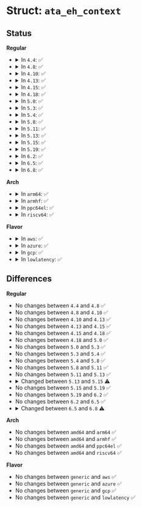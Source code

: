 # Struct: <code>ata_eh_context</code>

## Status
<b>Regular</b>
<ul>
<li>
<details>
<summary>In <code>4.4</code>: ✅</summary>

```c
struct ata_eh_context {
    struct ata_eh_info i;
    int tries[2];
    int cmd_timeout_idx[12];
    unsigned int classes[2];
    unsigned int did_probe_mask;
    unsigned int unloaded_mask;
    unsigned int saved_ncq_enabled;
    u8 saved_xfer_mode[2];
    long unsigned int last_reset;
};
```
</details>
</li>
<li>
<details>
<summary>In <code>4.8</code>: ✅</summary>

```c
struct ata_eh_context {
    struct ata_eh_info i;
    int tries[2];
    int cmd_timeout_idx[12];
    unsigned int classes[2];
    unsigned int did_probe_mask;
    unsigned int unloaded_mask;
    unsigned int saved_ncq_enabled;
    u8 saved_xfer_mode[2];
    long unsigned int last_reset;
};
```
</details>
</li>
<li>
<details>
<summary>In <code>4.10</code>: ✅</summary>

```c
struct ata_eh_context {
    struct ata_eh_info i;
    int tries[2];
    int cmd_timeout_idx[12];
    unsigned int classes[2];
    unsigned int did_probe_mask;
    unsigned int unloaded_mask;
    unsigned int saved_ncq_enabled;
    u8 saved_xfer_mode[2];
    long unsigned int last_reset;
};
```
</details>
</li>
<li>
<details>
<summary>In <code>4.13</code>: ✅</summary>

```c
struct ata_eh_context {
    struct ata_eh_info i;
    int tries[2];
    int cmd_timeout_idx[12];
    unsigned int classes[2];
    unsigned int did_probe_mask;
    unsigned int unloaded_mask;
    unsigned int saved_ncq_enabled;
    u8 saved_xfer_mode[2];
    long unsigned int last_reset;
};
```
</details>
</li>
<li>
<details>
<summary>In <code>4.15</code>: ✅</summary>

```c
struct ata_eh_context {
    struct ata_eh_info i;
    int tries[2];
    int cmd_timeout_idx[12];
    unsigned int classes[2];
    unsigned int did_probe_mask;
    unsigned int unloaded_mask;
    unsigned int saved_ncq_enabled;
    u8 saved_xfer_mode[2];
    long unsigned int last_reset;
};
```
</details>
</li>
<li>
<details>
<summary>In <code>4.18</code>: ✅</summary>

```c
struct ata_eh_context {
    struct ata_eh_info i;
    int tries[2];
    int cmd_timeout_idx[12];
    unsigned int classes[2];
    unsigned int did_probe_mask;
    unsigned int unloaded_mask;
    unsigned int saved_ncq_enabled;
    u8 saved_xfer_mode[2];
    long unsigned int last_reset;
};
```
</details>
</li>
<li>
<details>
<summary>In <code>5.0</code>: ✅</summary>

```c
struct ata_eh_context {
    struct ata_eh_info i;
    int tries[2];
    int cmd_timeout_idx[12];
    unsigned int classes[2];
    unsigned int did_probe_mask;
    unsigned int unloaded_mask;
    unsigned int saved_ncq_enabled;
    u8 saved_xfer_mode[2];
    long unsigned int last_reset;
};
```
</details>
</li>
<li>
<details>
<summary>In <code>5.3</code>: ✅</summary>

```c
struct ata_eh_context {
    struct ata_eh_info i;
    int tries[2];
    int cmd_timeout_idx[12];
    unsigned int classes[2];
    unsigned int did_probe_mask;
    unsigned int unloaded_mask;
    unsigned int saved_ncq_enabled;
    u8 saved_xfer_mode[2];
    long unsigned int last_reset;
};
```
</details>
</li>
<li>
<details>
<summary>In <code>5.4</code>: ✅</summary>

```c
struct ata_eh_context {
    struct ata_eh_info i;
    int tries[2];
    int cmd_timeout_idx[12];
    unsigned int classes[2];
    unsigned int did_probe_mask;
    unsigned int unloaded_mask;
    unsigned int saved_ncq_enabled;
    u8 saved_xfer_mode[2];
    long unsigned int last_reset;
};
```
</details>
</li>
<li>
<details>
<summary>In <code>5.8</code>: ✅</summary>

```c
struct ata_eh_context {
    struct ata_eh_info i;
    int tries[2];
    int cmd_timeout_idx[12];
    unsigned int classes[2];
    unsigned int did_probe_mask;
    unsigned int unloaded_mask;
    unsigned int saved_ncq_enabled;
    u8 saved_xfer_mode[2];
    long unsigned int last_reset;
};
```
</details>
</li>
<li>
<details>
<summary>In <code>5.11</code>: ✅</summary>

```c
struct ata_eh_context {
    struct ata_eh_info i;
    int tries[2];
    int cmd_timeout_idx[12];
    unsigned int classes[2];
    unsigned int did_probe_mask;
    unsigned int unloaded_mask;
    unsigned int saved_ncq_enabled;
    u8 saved_xfer_mode[2];
    long unsigned int last_reset;
};
```
</details>
</li>
<li>
<details>
<summary>In <code>5.13</code>: ✅</summary>

```c
struct ata_eh_context {
    struct ata_eh_info i;
    int tries[2];
    int cmd_timeout_idx[12];
    unsigned int classes[2];
    unsigned int did_probe_mask;
    unsigned int unloaded_mask;
    unsigned int saved_ncq_enabled;
    u8 saved_xfer_mode[2];
    long unsigned int last_reset;
};
```
</details>
</li>
<li>
<details>
<summary>In <code>5.15</code>: ✅</summary>

```c
struct ata_eh_context {
    struct ata_eh_info i;
    int tries[2];
    int cmd_timeout_idx[14];
    unsigned int classes[2];
    unsigned int did_probe_mask;
    unsigned int unloaded_mask;
    unsigned int saved_ncq_enabled;
    u8 saved_xfer_mode[2];
    long unsigned int last_reset;
};
```
</details>
</li>
<li>
<details>
<summary>In <code>5.19</code>: ✅</summary>

```c
struct ata_eh_context {
    struct ata_eh_info i;
    int tries[2];
    int cmd_timeout_idx[14];
    unsigned int classes[2];
    unsigned int did_probe_mask;
    unsigned int unloaded_mask;
    unsigned int saved_ncq_enabled;
    u8 saved_xfer_mode[2];
    long unsigned int last_reset;
};
```
</details>
</li>
<li>
<details>
<summary>In <code>6.2</code>: ✅</summary>

```c
struct ata_eh_context {
    struct ata_eh_info i;
    int tries[2];
    int cmd_timeout_idx[14];
    unsigned int classes[2];
    unsigned int did_probe_mask;
    unsigned int unloaded_mask;
    unsigned int saved_ncq_enabled;
    u8 saved_xfer_mode[2];
    long unsigned int last_reset;
};
```
</details>
</li>
<li>
<details>
<summary>In <code>6.5</code>: ✅</summary>

```c
struct ata_eh_context {
    struct ata_eh_info i;
    int tries[2];
    int cmd_timeout_idx[14];
    unsigned int classes[2];
    unsigned int did_probe_mask;
    unsigned int unloaded_mask;
    unsigned int saved_ncq_enabled;
    u8 saved_xfer_mode[2];
    long unsigned int last_reset;
};
```
</details>
</li>
<li>
<details>
<summary>In <code>6.8</code>: ✅</summary>

```c
struct ata_eh_context {
    struct ata_eh_info i;
    int tries[2];
    int cmd_timeout_idx[16];
    unsigned int classes[2];
    unsigned int did_probe_mask;
    unsigned int unloaded_mask;
    unsigned int saved_ncq_enabled;
    u8 saved_xfer_mode[2];
    long unsigned int last_reset;
};
```
</details>
</li>
</ul>
<b>Arch</b>
<ul>
<li>
<details>
<summary>In <code>arm64</code>: ✅</summary>

```c
struct ata_eh_context {
    struct ata_eh_info i;
    int tries[2];
    int cmd_timeout_idx[12];
    unsigned int classes[2];
    unsigned int did_probe_mask;
    unsigned int unloaded_mask;
    unsigned int saved_ncq_enabled;
    u8 saved_xfer_mode[2];
    long unsigned int last_reset;
};
```
</details>
</li>
<li>
<details>
<summary>In <code>armhf</code>: ✅</summary>

```c
struct ata_eh_context {
    struct ata_eh_info i;
    int tries[2];
    int cmd_timeout_idx[12];
    unsigned int classes[2];
    unsigned int did_probe_mask;
    unsigned int unloaded_mask;
    unsigned int saved_ncq_enabled;
    u8 saved_xfer_mode[2];
    long unsigned int last_reset;
};
```
</details>
</li>
<li>
<details>
<summary>In <code>ppc64el</code>: ✅</summary>

```c
struct ata_eh_context {
    struct ata_eh_info i;
    int tries[2];
    int cmd_timeout_idx[12];
    unsigned int classes[2];
    unsigned int did_probe_mask;
    unsigned int unloaded_mask;
    unsigned int saved_ncq_enabled;
    u8 saved_xfer_mode[2];
    long unsigned int last_reset;
};
```
</details>
</li>
<li>
<details>
<summary>In <code>riscv64</code>: ✅</summary>

```c
struct ata_eh_context {
    struct ata_eh_info i;
    int tries[2];
    int cmd_timeout_idx[12];
    unsigned int classes[2];
    unsigned int did_probe_mask;
    unsigned int unloaded_mask;
    unsigned int saved_ncq_enabled;
    u8 saved_xfer_mode[2];
    long unsigned int last_reset;
};
```
</details>
</li>
</ul>
<b>Flavor</b>
<ul>
<li>
<details>
<summary>In <code>aws</code>: ✅</summary>

```c
struct ata_eh_context {
    struct ata_eh_info i;
    int tries[2];
    int cmd_timeout_idx[12];
    unsigned int classes[2];
    unsigned int did_probe_mask;
    unsigned int unloaded_mask;
    unsigned int saved_ncq_enabled;
    u8 saved_xfer_mode[2];
    long unsigned int last_reset;
};
```
</details>
</li>
<li>
<details>
<summary>In <code>azure</code>: ✅</summary>

```c
struct ata_eh_context {
    struct ata_eh_info i;
    int tries[2];
    int cmd_timeout_idx[12];
    unsigned int classes[2];
    unsigned int did_probe_mask;
    unsigned int unloaded_mask;
    unsigned int saved_ncq_enabled;
    u8 saved_xfer_mode[2];
    long unsigned int last_reset;
};
```
</details>
</li>
<li>
<details>
<summary>In <code>gcp</code>: ✅</summary>

```c
struct ata_eh_context {
    struct ata_eh_info i;
    int tries[2];
    int cmd_timeout_idx[12];
    unsigned int classes[2];
    unsigned int did_probe_mask;
    unsigned int unloaded_mask;
    unsigned int saved_ncq_enabled;
    u8 saved_xfer_mode[2];
    long unsigned int last_reset;
};
```
</details>
</li>
<li>
<details>
<summary>In <code>lowlatency</code>: ✅</summary>

```c
struct ata_eh_context {
    struct ata_eh_info i;
    int tries[2];
    int cmd_timeout_idx[12];
    unsigned int classes[2];
    unsigned int did_probe_mask;
    unsigned int unloaded_mask;
    unsigned int saved_ncq_enabled;
    u8 saved_xfer_mode[2];
    long unsigned int last_reset;
};
```
</details>
</li>
</ul>

## Differences
<b>Regular</b>
<ul>
<li>
No changes between <code>4.4</code> and <code>4.8</code> ✅
</li>
<li>
No changes between <code>4.8</code> and <code>4.10</code> ✅
</li>
<li>
No changes between <code>4.10</code> and <code>4.13</code> ✅
</li>
<li>
No changes between <code>4.13</code> and <code>4.15</code> ✅
</li>
<li>
No changes between <code>4.15</code> and <code>4.18</code> ✅
</li>
<li>
No changes between <code>4.18</code> and <code>5.0</code> ✅
</li>
<li>
No changes between <code>5.0</code> and <code>5.3</code> ✅
</li>
<li>
No changes between <code>5.3</code> and <code>5.4</code> ✅
</li>
<li>
No changes between <code>5.4</code> and <code>5.8</code> ✅
</li>
<li>
No changes between <code>5.8</code> and <code>5.11</code> ✅
</li>
<li>
No changes between <code>5.11</code> and <code>5.13</code> ✅
</li>
<li>
<details>
<summary>Changed between <code>5.13</code> and <code>5.15</code> ⚠️</summary>
<ul>
<li>
<b>Field type changed. </b>
<code>int cmd_timeout_idx[12]</code> ➡️ <code>int cmd_timeout_idx[14]</code>
</li>
</ul>
</details>
</li>
<li>
No changes between <code>5.15</code> and <code>5.19</code> ✅
</li>
<li>
No changes between <code>5.19</code> and <code>6.2</code> ✅
</li>
<li>
No changes between <code>6.2</code> and <code>6.5</code> ✅
</li>
<li>
<details>
<summary>Changed between <code>6.5</code> and <code>6.8</code> ⚠️</summary>
<ul>
<li>
<b>Field type changed. </b>
<code>int cmd_timeout_idx[14]</code> ➡️ <code>int cmd_timeout_idx[16]</code>
</li>
</ul>
</details>
</li>
</ul>
<b>Arch</b>
<ul>
<li>
No changes between <code>amd64</code> and <code>arm64</code> ✅
</li>
<li>
No changes between <code>amd64</code> and <code>armhf</code> ✅
</li>
<li>
No changes between <code>amd64</code> and <code>ppc64el</code> ✅
</li>
<li>
No changes between <code>amd64</code> and <code>riscv64</code> ✅
</li>
</ul>
<b>Flavor</b>
<ul>
<li>
No changes between <code>generic</code> and <code>aws</code> ✅
</li>
<li>
No changes between <code>generic</code> and <code>azure</code> ✅
</li>
<li>
No changes between <code>generic</code> and <code>gcp</code> ✅
</li>
<li>
No changes between <code>generic</code> and <code>lowlatency</code> ✅
</li>
</ul>
